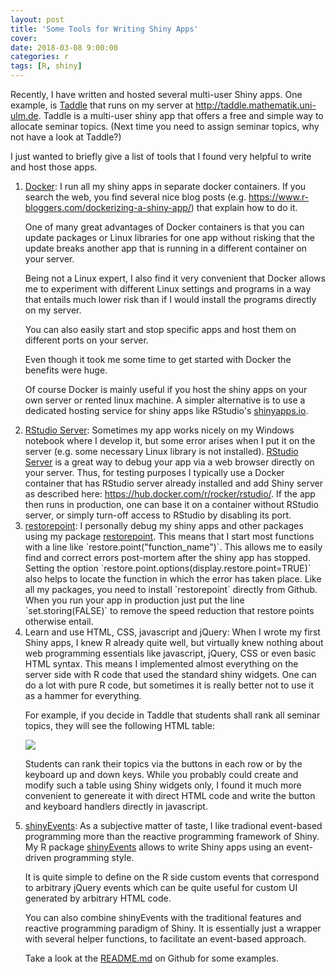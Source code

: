 ```yaml
---
layout: post
title: 'Some Tools for Writing Shiny Apps'
cover: 
date: 2018-03-08 9:00:00
categories: r
tags: [R, shiny]
---  
```



Recently, I have written and hosted several multi-user Shiny apps. One example, is <a href="http://taddle.mathematik.uni-ulm.de">Taddle</a> that runs on my server at <a href="http://taddle.mathematik.uni-ulm.de">http://taddle.mathematik.uni-ulm.de</a>. Taddle is a multi-user shiny app that offers a free and simple way to allocate seminar topics. (Next time you need to assign seminar topics, why not have a look at Taddle?)

I just wanted to briefly give a list of tools that I found very helpful to write and host those apps.

<ol>
<li> <a href="https://www.docker.com/">Docker</a>: I run all my shiny apps in separate docker containers. If you search the web, you find several nice blog posts (e.g. <a href="https://www.r-bloggers.com/dockerizing-a-shiny-app/">https://www.r-bloggers.com/dockerizing-a-shiny-app/</a>) that explain how to do it.

  One of many great advantages of Docker containers is that you can update packages or Linux libraries for one app without risking that the update breaks another app that is running in a different container on your server.
  
  Being not a Linux expert, I also find it very convenient that Docker allows me to experiment with different Linux settings and programs in a way that entails much lower risk than if I would install the programs directly on my server.
  
  You can also easily start and stop specific apps and host them on different ports on  your server. 
  
  Even though it took me some time to get started with Docker the benefits were huge.
  

  Of course Docker is mainly useful if you host the shiny apps on your own server or rented linux machine. A simpler alternative is to use a dedicated hosting service for shiny apps like RStudio's <a href="http://www.shinyapps.io/">shinyapps.io</a>.
<br></li>

<li><a href="https://www.rstudio.com/products/rstudio/#Server">RStudio Server</a>: Sometimes my app works nicely on my Windows notebook where I develop it, but some error arises when I put it on the server (e.g. some necessary Linux library is not installed). <a href="https://www.rstudio.com/products/rstudio/#Server">RStudio Server</a> is a great way to debug your app via a web browser directly on your server. Thus, for testing purposes I typically use a Docker container that has RStudio server already installed and add Shiny server as described here: <a = href="https://hub.docker.com/r/rocker/rstudio/">https://hub.docker.com/r/rocker/rstudio/</a>. If the app then runs in production, one can base it on a container without RStudio server, or simply turn-off access to RStudio by disabling its port.  
<br></li>

<li><a href="https://github.com/skranz/restorepoint">restorepoint</a>: I personally debug my shiny apps and other packages using my package <a href="https://github.com/skranz/restorepoint">restorepoint</a>. This means that I start most functions with a line like `restore.point("function_name")`. This allows me to easily find and correct errors post-mortem after the shiny app has stopped. Setting the option `restore.point.options(display.restore.point=TRUE)` also helps to locate the function in which the error has taken place.
Like all my packages, you need to install `restorepoint` directly from Github. When you run your app in production just put the line `set.storing(FALSE)` to remove the speed reduction that restore points otherwise entail.
<br></li>

<li>Learn and use HTML, CSS, javascript and jQuery: When I wrote my first Shiny apps, I knew R already quite well, but virtually knew nothing about web programming essentials like javascript, jQuery, CSS or even basic HTML syntax. This means I implemented almost everything on the server side with R code that used the standard shiny widgets. One can do a lot with pure R code, but sometimes it is really better not to use it as a hammer for everything.

For example, if you decide in Taddle that students shall rank all seminar topics, they will see the following HTML table:

<img src="http://skranz.github.io/images/taddle_rank.PNG">

Students can rank their topics via the buttons in each row or by the keyboard up and down keys. While you probably could create and modify such a table using Shiny widgets only, I found it much more convenient to genereate it with direct HTML code and write the button and keyboard handlers directly in javascript.
<br></li>

<li><a href="https://github.com/skranz/shinyEvents">shinyEvents</a>: As a subjective matter of taste, I like tradional event-based programming more than the reactive programming framework of Shiny. My R package <a href="https://github.com/skranz/shinyEvents">shinyEvents</a> allows to write Shiny apps using an event-driven programming style.

It is quite simple to define on the R side custom events that correspond to arbitrary jQuery events which can be quite useful for custom UI generated by arbitrary HTML code.

You can also combine shinyEvents with the traditional features and reactive programming paradigm of Shiny. It is essentially just a wrapper with several helper functions, to facilitate an event-based approach.

Take a look at the <a href="https://github.com/skranz/shinyEvents/blob/master/README.md">README.md</a> on Github for some examples.  
<br></li>

</ol> 
